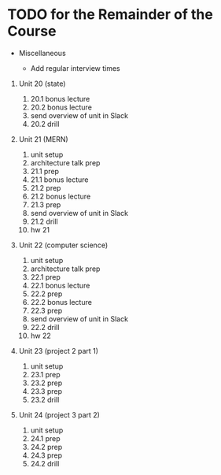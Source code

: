 # TODO for the Remainder of the Course

- Miscellaneous

  - Add regular interview times

1. Unit 20 (state)

   1. 20.1 bonus lecture
   1. 20.2 bonus lecture
   1. send overview of unit in Slack
   1. 20.2 drill

1. Unit 21 (MERN)

   1. unit setup
   1. architecture talk prep
   1. 21.1 prep
   1. 21.1 bonus lecture
   1. 21.2 prep
   1. 21.2 bonus lecture
   1. 21.3 prep
   1. send overview of unit in Slack
   1. 21.2 drill
   1. hw 21

1. Unit 22 (computer science)

   1. unit setup
   1. architecture talk prep
   1. 22.1 prep
   1. 22.1 bonus lecture
   1. 22.2 prep
   1. 22.2 bonus lecture
   1. 22.3 prep
   1. send overview of unit in Slack
   1. 22.2 drill
   1. hw 22

1. Unit 23 (project 2 part 1)

   1. unit setup
   1. 23.1 prep
   1. 23.2 prep
   1. 23.3 prep
   1. 23.2 drill

1. Unit 24 (project 3 part 2)

   1. unit setup
   1. 24.1 prep
   1. 24.2 prep
   1. 24.3 prep
   1. 24.2 drill
